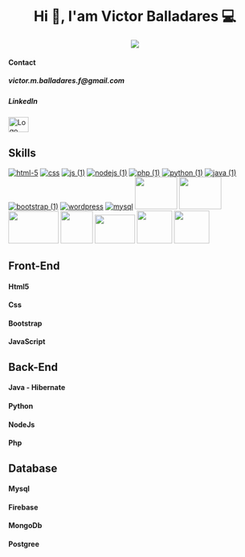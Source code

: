 <h1 align="center"> Hi 👋, I'am Victor Balladares 💻</h1>

<p align="center">
<img src="https://user-images.githubusercontent.com/98767362/169511460-88dffa57-5970-4b14-9d73-9c882a300681.jpeg">
</p>

<h4>Contact</h4>
<h5>victor.m.balladares.f@gmail.com<h5>
<h5>LinkedIn</h5><a href="https://www.linkedin.com/in/victormballadares/" target="blank"><img align="center" src="https://raw.githubusercontent.com/rahuldkjain/github-profile-readme-generator/master/src/images/icons/Social/linked-in-alt.svg" alt="Logo de lindkedin" height="30" width="40" /></a>


## Skills
<a href="https://developer.mozilla.org/es/docs/Glossary/HTML5">![html-5](https://user-images.githubusercontent.com/98767362/169284756-a8071cdb-735e-4549-a5f0-2d5eafa95eca.png)</a>
<a href="https://developer.mozilla.org/es/docs/Web/CSS">![css](https://user-images.githubusercontent.com/98767362/169284833-e943afb6-14ca-4e89-8d5b-5c2ff5b5e13e.png)</a>
<a href="https://developer.mozilla.org/es/docs/Web/JavaScript">![js (1)](https://user-images.githubusercontent.com/98767362/169284937-712e1b80-3a7b-46f1-bbca-ce91b584cce8.png)</a>
<a href="https://nodejs.org/es/docs/">![nodejs (1)](https://user-images.githubusercontent.com/98767362/169349254-5ab7ef56-bae7-4080-8409-5c896f41d358.png)</a>
<a href="https://www.php.net/manual/es/intro-whatis.php">![php (1)](https://user-images.githubusercontent.com/98767362/169349313-8ca39eee-9c97-4fcf-8d1a-21a55f485a0c.png)</a>
<a href="https://www.python.org/doc/">
![python (1)](https://user-images.githubusercontent.com/98767362/169349381-a69569d8-c370-4e37-976a-3ade6e662129.png)</a>
<a href="https://dev.java/learn/">![java (1)](https://user-images.githubusercontent.com/98767362/169349436-7d4b794c-bbcc-47bb-aaee-7d96e6a0271e.png)</a>
<a href="https://getbootstrap.com/">
![bootstrap (1)](https://user-images.githubusercontent.com/98767362/169349632-ee6b327c-4a5e-489d-ab62-cd9b3101928f.png)</a>
<a href="https://wordpress.org/">
![wordpress](https://user-images.githubusercontent.com/98767362/169349679-185eb0a6-9313-4dc3-b236-524ff3943ca5.png)</a>
<a href="https://dev.mysql.com/doc/">![mysql](https://user-images.githubusercontent.com/98767362/169349911-01ccea12-39b6-4bb6-a4ae-23c49a8e0a1a.png)</a>
<a href="https://www.mongodb.com/cloud/atlas/lp/try2?utm_source=google&utm_campaign=gs_emea_spain_search_core_brand_atlas_desktop&utm_term=mongo%20db&utm_medium=cpc_paid_search&utm_ad=e&utm_ad_campaign_id=12212624563&adgroup=115749706983&gclid=Cj0KCQjw1ZeUBhDyARIsAOzAqQJfIcPgdTj14XxlKgSe_Dc-xFMXmhg7KhDKJxi-Jz6-VOsU4DnAsZYaAs7BEALw_wcB"><img src="https://encrypted-tbn0.gstatic.com/images?q=tbn:ANd9GcS6Mi83nQu9qdPUozHEodVGeu936klDJqJG3MiwDfqiWgI7G7hn0P-SRBhjVWUGzlk5Ca4&usqp=CAU" width="84px" height="64px"></a>
<a href="https://firebase.google.com/?gclid=Cj0KCQjw1ZeUBhDyARIsAOzAqQL_2JfuOYbcLWVCBfWJvuAIyiexvGLCCEiDZZT1IkIc8va5jr-_y5YaApJtEALw_wcB&gclsrc=aw.ds"><img src ="https://4.bp.blogspot.com/-rtNRVM3aIvI/XJX_U07Z-II/AAAAAAAAJXY/YpdOo490FTgdKOxM4qDG-2-EzcNFAWkKACK4BGAYYCw/s640/logo%2Bfirebase%2Bicon.png" width="84" height="64"></a>
<a href="https://www.postgresql.org/"><img src ="https://www.muylinux.com/wp-content/uploads/2017/10/postgresql.png" width="100" height="64"></a>
<a href="https://hibernate.org/"><img src ="https://www.tc-web.it/wp-content/uploads/2019/01/hibernate.jpg" width="64" height="64"></a>
<a href="https://www.adobe.com/es/products/photoshop/landpb.html?mv=search&mv=search&sdid=LZ32SYVR&ef_id=Cj0KCQjw1ZeUBhDyARIsAOzAqQItB-lWIZOdslF30_e58t8KpESb8yEL7NTkwccoFf5D0lYhyD6T2NIaApFCEALw_wcB:G:s&s_kwcid=AL!3085!3!340859178374!e!!g!!photoshop!1445901735!56657232416&gclid=Cj0KCQjw1ZeUBhDyARIsAOzAqQItB-lWIZOdslF30_e58t8KpESb8yEL7NTkwccoFf5D0lYhyD6T2NIaApFCEALw_wcB"><img src ="https://logos-marcas.com/wp-content/uploads/2020/11/Adobe-Photoshop-Logo.png" width="80" height="57"></a>
<a href="https://www.dolibarr.es/"><img src ="https://dyltqmyl993wv.cloudfront.net/assets/stacks/dolibarr/img/dolibarr-stack-220x234.png" width="70" height="65"></a>
<a href="https://github.com/victorballadares?tab=repositories"><img src ="https://encrypted-tbn0.gstatic.com/images?q=tbn:ANd9GcRfPgWkg_H9JPUrfN-0aSnSBeM9ASyFeT7qGw&usqp=CAU" width="70" height="65"></a>









## Front-End
<h4>Html5</h4>
<h4>Css</h4>
<h4>Bootstrap</h4>
<h4>JavaScript</h4>

## Back-End
<h4>Java - Hibernate</h4>
<h4>Python</h4>
<h4>NodeJs</h4>
<h4>Php</h4>


## Database
<h4>Mysql</h4>
<h4>Firebase</h4>
<h4>MongoDb</h4>
<h4>Postgree</h4>
